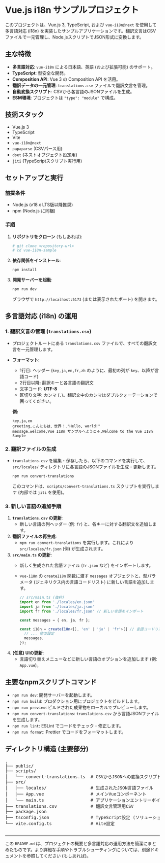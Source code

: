 # Vue.js i18n サンプルプロジェクト

このプロジェクトは、Vue.js 3, TypeScript, および `vue-i18n@next` を使用して多言語対応 (i18n) を実装したサンプルアプリケーションです。翻訳文言はCSVファイルで一元管理し、Node.jsスクリプトでJSON形式に変換します。

## 主な特徴

* **多言語対応**: `vue-i18n` による日本語、英語 (および拡張可能) のサポート。
* **TypeScript**: 型安全な開発。
* **Composition API**: Vue 3 の Composition API を活用。
* **翻訳データの一元管理**: `translations.csv` ファイルで翻訳文言を管理。
* **自動変換スクリプト**: CSVから各言語のJSONファイルを生成。
* **ESM環境**: プロジェクトは `"type": "module"` で構成。

## 技術スタック

* Vue.js 3
* TypeScript
* Vite
* `vue-i18n@next`
* `papaparse` (CSVパース用)
* `dset` (ネストオブジェクト設定用)
* `jiti` (TypeScriptスクリプト実行用)

## セットアップと実行

### 前提条件

* Node.js (v18.x LTS版以降推奨)
* npm (Node.js に同梱)

### 手順

1.  **リポジトリをクローン** (もしあれば):
    ```bash
    # git clone <repository-url>
    # cd vue-i18n-sample
    ```

2.  **依存関係をインストール**:
    ```bash
    npm install
    ```

3.  **開発サーバーを起動**:
    ```bash
    npm run dev
    ```
    ブラウザで `http://localhost:5173` (または表示されたポート) を開きます。

## 多言語対応 (i18n) の運用

### 1. 翻訳文言の管理 (`translations.csv`)

* プロジェクトルートにある `translations.csv` ファイルで、すべての翻訳文言を一元管理します。
* **フォーマット**:
    * 1行目: ヘッダー (`key,ja,en,fr,zh` のように、最初の列が `key`、以降が言語コード)
    * 2行目以降: 翻訳キーと各言語の翻訳文
    * 文字コード: **UTF-8**
    * 区切り文字: カンマ (`,`)。翻訳文中のカンマはダブルクォーテーションで囲ってください。

    **例:**
    ```csv
    key,ja,en
    greeting,こんにちは、世界！,"Hello, world!"
    message.welcome,Vue I18n サンプルへようこそ,Welcome to the Vue I18n Sample
    ```

### 2. 翻訳ファイルの生成

* `translations.csv` を編集・保存したら、以下のコマンドを実行して、`src/locales/` ディレクトリに各言語のJSONファイルを生成・更新します。
    ```bash
    npm run convert-translations
    ```
    このコマンドは、`scripts/convert-translations.ts` スクリプトを実行します (内部では `jiti` を使用)。

### 3. 新しい言語の追加手順

1.  **`translations.csv` の更新**:
    * 新しい言語の列ヘッダー (例: `fr`) と、各キーに対する翻訳文を追加します。
2.  **翻訳ファイルの再生成**:
    * `npm run convert-translations` を実行します。これにより `src/locales/fr.json` (例) が生成されます。
3.  **`src/main.ts` の更新**:
    * 新しく生成された言語ファイル (`fr.json` など) をインポートします。
    * `vue-i18n` の `createI18n` 関数に渡す `messages` オブジェクトと、型パラメータ (ジェネリクス内の言語コードリスト) に新しい言語を追加します。

        ```typescript
        // src/main.ts (抜粋)
        import en from './locales/en.json'
        import ja from './locales/ja.json'
        import fr from './locales/fr.json' // 新しい言語をインポート

        const messages = { en, ja, fr };

        const i18n = createI18n<[], 'en' | 'ja' | 'fr'>({ // 言語コードリストに追加
          // ... 他の設定
          messages,
        });
        ```
4.  **(任意) UIの更新**:
    * 言語切り替えメニューなどに新しい言語のオプションを追加します (例: `App.vue`)。

## 主要なnpmスクリプトコマンド

* `npm run dev`: 開発サーバーを起動します。
* `npm run build`: プロダクション用にプロジェクトをビルドします。
* `npm run preview`: ビルドされた成果物をローカルでプレビューします。
* `npm run convert-translations`: `translations.csv` から言語JSONファイルを生成します。
* `npm run lint`: ESLint でコードをチェック・修正します。
* `npm run format`: Prettier でコードをフォーマットします。

## ディレクトリ構造 (主要部分)

<pre>
.
├── public/
├── scripts/
│   └── convert-translations.ts  # CSVからJSONへの変換スクリプト
├── src/
│   ├── locales/                 # 生成されたJSON言語ファイル
│   ├── App.vue                  # メインVueコンポーネント
│   └── main.ts                  # アプリケーションエントリーポイント, i18n初期化
├── translations.csv             # 翻訳文言管理用CSV
├── package.json
├── tsconfig.json                # TypeScript設定 (ソリューションスタイル)
└── vite.config.ts               # Vite設定

</pre>
---

この `README.md` は、プロジェクトの概要と多言語対応の運用方法を簡潔にまとめたものです。より詳細な手順やトラブルシューティングについては、別途ドキュメントを参照してください (もしあれば)。